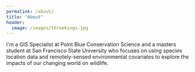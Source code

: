 ```yaml
---
permalink: /about/
title: "About"
header:
  image: /images/threekings.jpg
---
```



I'm a GIS Specialist at Point Blue Conservation Science 
and a masters student at San Francisco State University 
who focuses on using species location data and remotely-sensed 
environmental covariates to explore the impacts of our changing world on wildlife.
